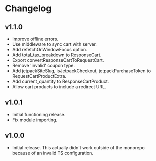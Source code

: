 # Changelog

## v1.1.0

- Improve offline errors.
- Use middleware to sync cart with server.
- Add refetchOnWindowFocus option.
- Add total_tax_breakdown to ResponseCart.
- Export convertResponseCartToRequestCart.
- Remove 'invalid' coupon type.
- Add jetpackSiteSlug, isJetpackCheckout, jetpackPurchaseToken to RequestCartProductExtra.
- Add current_quantity to ResponseCartProduct.
- Allow cart products to include a redirect URL.

## v1.0.1

- Initial functioning release.
- Fix module importing.

## v1.0.0

- Initial release. This actually didn't work outside of the monorepo because of an invalid TS configuration.
